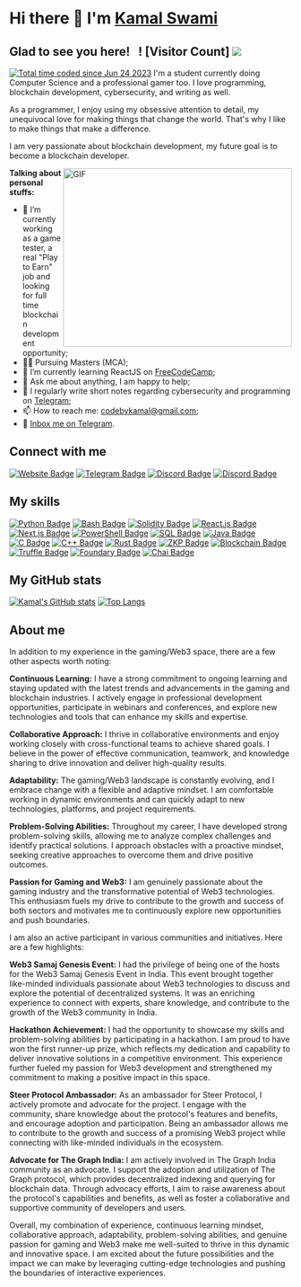 # Hi there 👋 I'm [Kamal Swami](https://therecord.media/wp-content/uploads/2021/10/hoodie-hacker.jpg)
## Glad to see you here! &nbsp; ! [Visitor Count] <a href="https://profile-counter.glitch.me/swamikamal/count.svg"><img src="https://profile-counter.glitch.me/swamikamal/count.svg" /> </a>
<a href="https://wakatime.com/@92ae13ba-5b4f-439e-a201-828e489bab90"><img src="https://wakatime.com/badge/user/92ae13ba-5b4f-439e-a201-828e489bab90.svg" alt="Total time coded since Jun 24 2023" /></a>
I'm a student currently doing Computer Science and a professional gamer too. I love programming, blockchain development, cybersecurity, and writing as well.

As a programmer, I enjoy using my obsessive attention to detail, my unequivocal love for making things that change the world. That's why I like to make things that make a difference.

I am very passionate about blockchain development, my future goal is to become a blockchain developer.

<img align="right" alt="GIF" src="https://stackify.com/wp-content/uploads/2018/01/word-image-3.gif" width="408" height="318" />

**Talking about personal stuffs:**

- 🔭 I’m currently working as a game tester, a real "Play to Earn" job and looking for full time blockchain development opportunity;
- 👩‍💻 Pursuing Masters (MCA);
- 🚀 I’m currently learning ReactJS on [FreeCodeCamp](https://freecodecamp.com/);
- 💬 Ask me about anything, I am happy to help;
- 📝 I regularly write short notes regarding cybersecurity and programming on [Telegram](https://t.me/joinchat/TM2kMGQwiugSQSVM);
- 📫 How to reach me: codebykamal@gmail.com;
- 📝 [Inbox me on Telegram](https://t.me/Oxkamal).

## Connect with me

[![Website Badge](https://img.shields.io/badge/Website-3b5998?style=flat-square&logo=google-chrome&logoColor=white)](https://www.web3samaj.com/home)
[![Telegram Badge](https://img.shields.io/badge/-Telegram-0088cc?style=flat-square&logo=Telegram&logoColor=white)](https://t.me/Oxkamal)
[![Discord Badge](https://img.shields.io/discord/805879201961607178?color=green&label=@XTREMESEC&logo=Discord&style=flat-square)](https://discord.gg/pM6GF6PaJF)
[![Discord Badge](https://img.shields.io/discord/805879201961607178?color=green&label=@WEB3SAMAJ&logo=Discord&style=flat-square)](https://discord.gg/xdV9rRbRpc)

## My skills

[![Python Badge](https://img.shields.io/badge/-Python-3776AB?style=flat-square&logo=python&logoColor=white)](https://www.python.org/)
[![Bash Badge](https://img.shields.io/badge/-Bash-4EAA25?style=flat-square&logo=gnu-bash&logoColor=white)](https://www.gnu.org/software/bash/)
[![Solidity Badge](https://img.shields.io/badge/-Solidity-363636?style=flat-square&logo=solidity&logoColor=white)](https://docs.soliditylang.org/)
[![React.js Badge](https://img.shields.io/badge/-React.js-61DAFB?style=flat-square&logo=react&logoColor=white)](https://reactjs.org/)
[![Next.js Badge](https://img.shields.io/badge/-Next.js-000000?style=flat-square&logo=next.js&logoColor=white)](https://nextjs.org/)
[![PowerShell Badge](https://img.shields.io/badge/-PowerShell-5391FE?style=flat-square&logo=powershell&logoColor=white)](https://docs.microsoft.com/en-us/powershell/)
[![SQL Badge](https://img.shields.io/badge/-SQL-4479A1?style=flat-square&logo=mysql&logoColor=white)](https://www.mysql.com/)
[![Java Badge](https://img.shields.io/badge/-Java-007396?style=flat-square&logo=java&logoColor=white)](https://www.java.com/)
[![C Badge](https://img.shields.io/badge/-C-A8B9CC?style=flat-square&logo=c&logoColor=white)](https://en.wikipedia.org/wiki/C_(programming_language))
[![C++ Badge](https://img.shields.io/badge/-C++-00599C?style=flat-square&logo=c%2B%2B&logoColor=white)](https://en.wikipedia.org/wiki/C%2B%2B)
[![Rust Badge](https://img.shields.io/badge/-Rust-000000?style=flat-square&logo=rust&logoColor=white)](https://www.rust-lang.org/)
[![ZKP Badge](https://img.shields.io/badge/-ZKP-F0F0F0?style=flat-square&logo=z.cash&logoColor=black)](https://z.cash/technology/zksnarks/)
[![Blockchain Badge](https://img.shields.io/badge/-Blockchain-121D33?style=flat-square&logo=blockchain.com&logoColor=white)](https://www.blockchain.com/)
[![Truffle Badge](https://img.shields.io/badge/-Truffle-DD602A?style=flat-square&logo=truffle-suite&logoColor=white)](https://www.trufflesuite.com/)
[![Foundary Badge](https://img.shields.io/badge/-Foundary-FF6600?style=flat-square&logo=palantir-technologies&logoColor=white)](https://book.getfoundry.sh/)
[![Chai Badge](https://img.shields.io/badge/-Chai-A30701?style=flat-square&logo=mocha&logoColor=white)](https://www.chaijs.com/)

## My GitHub stats

[![Kamal's GitHub stats](https://github-readme-stats.vercel.app/api?username=swamikamal&show_icons=true&theme=radical)](https://github.com/swamikamal/github-readme-stats)
[![Top Langs](https://github-readme-stats.vercel.app/api/top-langs/?username=swamikamal&layout=compact&theme=radical)](https://github.com/swamikamal/github-readme-stats)

## About me

In addition to my experience in the gaming/Web3 space, there are a few other aspects worth noting:

**Continuous Learning:** I have a strong commitment to ongoing learning and staying updated with the latest trends and advancements in the gaming and blockchain industries. I actively engage in professional development opportunities, participate in webinars and conferences, and explore new technologies and tools that can enhance my skills and expertise.

**Collaborative Approach:** I thrive in collaborative environments and enjoy working closely with cross-functional teams to achieve shared goals. I believe in the power of effective communication, teamwork, and knowledge sharing to drive innovation and deliver high-quality results.

**Adaptability:** The gaming/Web3 landscape is constantly evolving, and I embrace change with a flexible and adaptive mindset. I am comfortable working in dynamic environments and can quickly adapt to new technologies, platforms, and project requirements.

**Problem-Solving Abilities:** Throughout my career, I have developed strong problem-solving skills, allowing me to analyze complex challenges and identify practical solutions. I approach obstacles with a proactive mindset, seeking creative approaches to overcome them and drive positive outcomes.

**Passion for Gaming and Web3:** I am genuinely passionate about the gaming industry and the transformative potential of Web3 technologies. This enthusiasm fuels my drive to contribute to the growth and success of both sectors and motivates me to continuously explore new opportunities and push boundaries.

I am also an active participant in various communities and initiatives. Here are a few highlights:

**Web3 Samaj Genesis Event:** I had the privilege of being one of the hosts for the Web3 Samaj Genesis Event in India. This event brought together like-minded individuals passionate about Web3 technologies to discuss and explore the potential of decentralized systems. It was an enriching experience to connect with experts, share knowledge, and contribute to the growth of the Web3 community in India.

**Hackathon Achievement:** I had the opportunity to showcase my skills and problem-solving abilities by participating in a hackathon. I am proud to have won the first runner-up prize, which reflects my dedication and capability to deliver innovative solutions in a competitive environment. This experience further fueled my passion for Web3 development and strengthened my commitment to making a positive impact in this space.

**Steer Protocol Ambassador:** As an ambassador for Steer Protocol, I actively promote and advocate for the project. I engage with the community, share knowledge about the protocol's features and benefits, and encourage adoption and participation. Being an ambassador allows me to contribute to the growth and success of a promising Web3 project while connecting with like-minded individuals in the ecosystem.

**Advocate for The Graph India:** I am actively involved in The Graph India community as an advocate. I support the adoption and utilization of The Graph protocol, which provides decentralized indexing and querying for blockchain data. Through advocacy efforts, I aim to raise awareness about the protocol's capabilities and benefits, as well as foster a collaborative and supportive community of developers and users.

Overall, my combination of experience, continuous learning mindset, collaborative approach, adaptability, problem-solving abilities, and genuine passion for gaming and Web3 make me well-suited to thrive in this dynamic and innovative space. I am excited about the future possibilities and the impact we can make by leveraging cutting-edge technologies and pushing the boundaries of interactive experiences.

